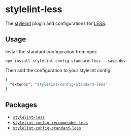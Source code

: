 # stylelint-less

The [stylelint](https://stylelint.io/) plugin and configurations for [LESS](http://lesscss.org/).

## Usage

Install the standard configuration from npm:

```shell
npm install stylelint-config-standard-less --save-dev
```

Then add the configuration to your stylelint config:

```json
{
  "extends": "stylelint-config-standard-less"
}
```

## Packages

- [`stylelint-less`](packages/stylelint-less)
- [`stylelint-config-recommended-less`](packages/stylelint-config-recommended-less)
- [`stylelint-config-standard-less`](packages/stylelint-config-standard-less)
